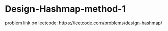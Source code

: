 # Design-Hashmap-method-1


problem link on leetcode:   https://leetcode.com/problems/design-hashmap/



